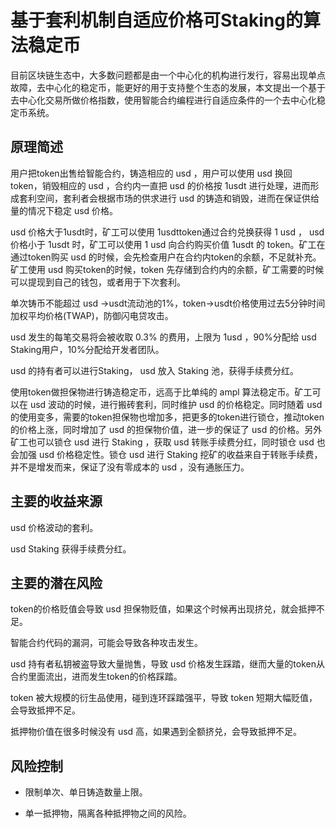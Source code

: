 # 基于套利机制自适应价格可Staking的算法稳定币

目前区块链生态中，大多数问题都是由一个中心化的机构进行发行，容易出现单点故障，去中心化的稳定币，能更好的用于支持整个生态的发展，本文提出一个基于去中心化交易所做价格指数，使用智能合约编程进行自适应条件的一个去中心化稳定币系统。

## 原理简述

用户把token出售给智能合约，铸造相应的 usd ，用户可以使用 usd 换回 token，销毁相应的  usd ，合约内一直把 usd 的价格按 1usdt 进行处理，进而形成套利空间，套利者会根据市场的供求进行 usd 的铸造和销毁，进而在保证供给量的情况下稳定 usd 价格。

 usd 价格大于1usdt时，矿工可以使用 1usdttoken通过合约兑换获得 1 usd ， usd  价格小于 1usdt 时，矿工可以使用 1 usd  向合约购买价值 1usdt 的 token。矿工在通过token购买 usd 的时候，会先检查用户在合约内token的余额，不足就补充。矿工使用 usd 购买token的时候，token 先存储到合约内的余额，矿工需要的时候可以提现到自己的钱包，或者用于下次套利。

单次铸币不能超过 usd ->usdt流动池的1%，token->usdt价格使用过去5分钟时间加权平均价格(TWAP)，防御闪电贷攻击。

 usd  发生的每笔交易将会被收取 0.3% 的费用，上限为 1usd ，90%分配给 usd Staking用户，10%分配给开发者团队。

 usd  的持有者可以进行Staking， usd 放入 Staking 池，获得手续费分红。

使用token做担保物进行铸造稳定币，远高于比单纯的 ampl 算法稳定币。矿工可以在 usd 波动的时候，进行搬砖套利，同时维护 usd 的价格稳定。同时随着 usd 的使用变多，需要的token担保物也增加多，把更多的token进行锁仓，推动token的价格上涨，同时增加了 usd 的担保物价值，进一步的保证了 usd 的价格。另外矿工也可以锁仓 usd 进行 Staking ，获取 usd 转账手续费分红，同时锁仓 usd 也会加强 usd 价格稳定性。锁仓 usd 进行 Staking 挖矿的收益来自于转账手续费，并不是增发而来，保证了没有零成本的 usd ，没有通胀压力。

## 主要的收益来源

 usd  价格波动的套利。

 usd  Staking 获得手续费分红。

## 主要的潜在风险

token的价格贬值会导致 usd 担保物贬值，如果这个时候再出现挤兑，就会抵押不足。

智能合约代码的漏洞，可能会导致各种攻击发生。

usd 持有者私钥被盗导致大量抛售，导致 usd 价格发生踩踏，继而大量的token从合约里面流出，进而发生token的价格踩踏。

token 被大规模的衍生品使用，碰到连环踩踏强平，导致 token 短期大幅贬值，会导致抵押不足。

抵押物价值在很多时候没有 usd 高，如果遇到全额挤兑，会导致抵押不足。

## 风险控制

* 限制单次、单日铸造数量上限。

* 单一抵押物，隔离各种抵押物之间的风险。